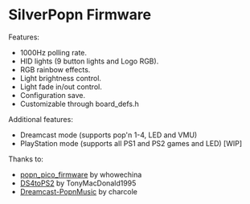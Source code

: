 # SilverPopn Firmware

Features:
* 1000Hz polling rate.
* HID lights (9 button lights and Logo RGB).
* RGB rainbow effects.
* Light brightness control.
* Light fade in/out control.
* Configuration save.
* Customizable through board_defs.h

Additional features:
* Dreamcast mode (supports pop'n 1-4, LED and VMU)
* PlayStation mode (supports all PS1 and PS2 games and LED) [WIP]

Thanks to:
* [popn_pico_firmware](https://github.com/whowechina/popn_pico_firmware) by whowechina
* [DS4toPS2](https://github.com/TonyMacDonald1995/DS4toPS2) by TonyMacDonald1995
* [Dreamcast-PopnMusic](https://github.com/charcole/Dreamcast-PopnMusic) by charcole
